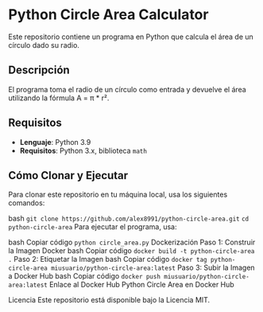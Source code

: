 # Python Circle Area Calculator

Este repositorio contiene un programa en Python que calcula el área de un círculo dado su radio.

## Descripción

El programa toma el radio de un círculo como entrada y devuelve el área utilizando la fórmula A = π * r².

## Requisitos

- **Lenguaje**: Python 3.9
- **Requisitos**: Python 3.x, biblioteca `math`

## Cómo Clonar y Ejecutar

Para clonar este repositorio en tu máquina local, usa los siguientes comandos:

bash
`git clone https://github.com/alex8991/python-circle-area.git`
`cd python-circle-area`
Para ejecutar el programa, usa:

bash
Copiar código
`python circle_area.py`
Dockerización
Paso 1: Construir la Imagen Docker
bash
Copiar código
`docker build -t python-circle-area .`
Paso 2: Etiquetar la Imagen
bash
Copiar código
`docker tag python-circle-area miusuario/python-circle-area:latest`
Paso 3: Subir la Imagen a Docker Hub
bash
Copiar código
`docker push miusuario/python-circle-area:latest`
Enlace al Docker Hub
Python Circle Area en Docker Hub

Licencia
Este repositorio está disponible bajo la Licencia MIT.
